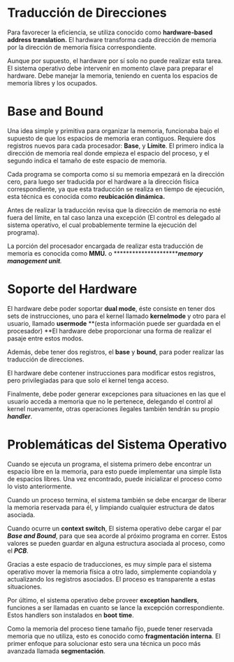 # Traducción de Direcciones

Para favorecer la eficiencia, se utiliza conocido como ****************************hardware-based address translation.**************************** El hardware transforma cada dirección de memoria por la dirección de memoria física correspondiente. 

Aunque por supuesto, el hardware por sí solo no puede realizar esta tarea. El sistema operativo debe intervenir en momento clave para preparar el hardware. Debe manejar la memoria, teniendo en cuenta los espacios de memoria libres y los ocupados.

# Base and Bound

Una idea simple y primitiva para organizar la memoria, funcionaba bajo el supuesto de que los espacios de memoria eran contiguos. Requiere dos registros nuevos para cada procesador: ******Base******, y ******Límite******. El primero indica la dirección de memoria real donde empieza el espacio del proceso, y el segundo indica el tamaño de este espacio de memoria.

Cada programa se comporta como si su memoria empezará en la dirección cero, para luego ser traducida por el hardware a la dirección física correspondiente, ya que esta traducción se realiza en tiempo de ejecución, esta técnica es conocida como ******************************************reubicación dinámica.******************************************

Antes de realizar la traducción revisa que la dirección de memoria no esté fuera del límite, en tal caso lanza una excepción (El control es delegado al sistema operativo, el cual probablemente termine la ejecución del programa).

La porción del procesador encargada de realizar esta traducción de memoria es conocida como ******MMU.****** o ******************************************************************memory management unit********************************************.*

# Soporte del Hardware

El hardware debe poder soportar ******************dual mode******************, éste consiste en tener dos sets de instrucciones, uno para el kernel llamado ********************kernelmode******************** y otro para el usuario, llamado ****************usermode**************** **(esta información puede ser guardada en el procesador) **El hardware debe proporcionar una forma de realizar el pasaje entre estos modos.

Además, debe tener dos registros, el ********base******** y **********bound**********, para poder realizar las traducción de direcciones.

El hardware debe contener instrucciones para modificar estos registros, pero privilegiadas para que solo el kernel tenga acceso.

Finalmente, debe poder generar excepciones para situaciones en las que el usuario acceda a memoria que no le pertenece, delegando el control al kernel nuevamente, otras operaciones ilegales también tendrán su propio *******handler*******.

# Problemáticas del Sistema Operativo

Cuando se ejecuta un programa, el sistema primero debe encontrar un espacio libre en la memoria, para esto puede implementar una simple lista de espacios libres. Una vez encontrado, puede inicializar el proceso como lo visto anteriormente.

Cuando un proceso termina, el sistema también se debe encargar de liberar la memoria reservada para él, y limpiando cualquier estructura de datos asociada.

Cuando ocurre un **************context switch**************, El sistema operativo debe cargar el par *************Base and Bound*************, para que sea acorde al próximo programa en correr. Estos valores se pueden guardar en alguna estructura asociada al proceso, como el ***PCB***.

Gracias a este espacio de traducciones, es muy simple para el sistema operativo mover la memoria física a otro lado, simplemente copiandola y actualizando los registros asociados. El proceso es transparente a estas situaciones.

Por último, el sistema operativo debe proveer **exception handlers**, funciones a ser llamadas en cuanto se lance la excepción correspondiente. Estos handlers son instalados en ****boot**** ****time****.

Como la memoria del proceso tiene tamaño fijo, puede tener reservada memoria que no utiliza, esto es conocido como ******************************************fragmentación interna******************************************. El primer enfoque para solucionar esto sera una técnica un poco más avanzada llamada ************************segmentación************************.